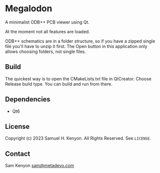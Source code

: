 # Megalodon

A minimalist ODB++ PCB viewer using Qt.

At the moment not all features are loaded.

ODB++ schematics are in a folder structure, so if you have a zipped single file you'll have to unzip it first. The Open button in this application only allows choosing folders, not single files.

## Build
The quickest way is to open the CMakeLists.txt file in QtCreator. Choose Release build type. You can build and run from there.

## Dependencies

- Qt6

## License

Copyright (c) 2023 Samuel H. Kenyon. All Rights Reserved. See `LICENSE`.

## Contact

Sam Kenyon <sam@metadevo.com>